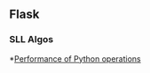 ## Flask
### SLL Algos
*[Performance of Python operations](https://wiki.python.org/moin/TimeComplexity)
<!--stackedit_data:
eyJoaXN0b3J5IjpbLTg4NTA3MjQwMiwtMjA4ODc0NjYxMl19
-->